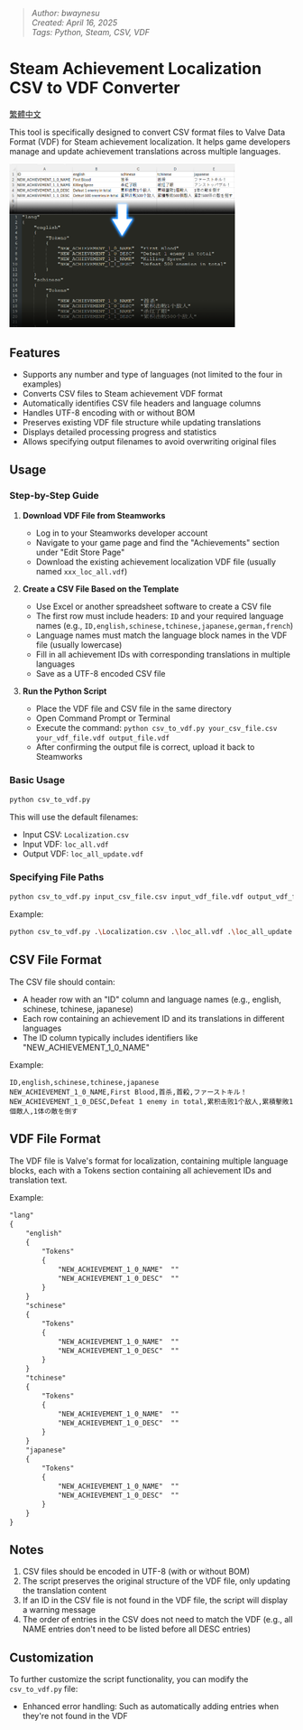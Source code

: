 > _Author: bwaynesu_  
> _Created: April 16, 2025_  
> _Tags: Python, Steam, CSV, VDF_  

# Steam Achievement Localization CSV to VDF Converter

[繁體中文](README_Cht.md)

This tool is specifically designed to convert CSV format files to Valve Data Format (VDF) for Steam achievement localization. It helps game developers manage and update achievement translations across multiple languages.

<img width="400" src="./Preview//01.png">

## Features

- Supports any number and type of languages (not limited to the four in examples)
- Converts CSV files to Steam achievement VDF format
- Automatically identifies CSV file headers and language columns 
- Handles UTF-8 encoding with or without BOM
- Preserves existing VDF file structure while updating translations
- Displays detailed processing progress and statistics
- Allows specifying output filenames to avoid overwriting original files

## Usage

### Step-by-Step Guide

1. **Download VDF File from Steamworks**
   - Log in to your Steamworks developer account
   - Navigate to your game page and find the "Achievements" section under "Edit Store Page"
   - Download the existing achievement localization VDF file (usually named `xxx_loc_all.vdf`)

2. **Create a CSV File Based on the Template**
   - Use Excel or another spreadsheet software to create a CSV file
   - The first row must include headers: `ID` and your required language names (e.g., `ID,english,schinese,tchinese,japanese,german,french`)
   - Language names must match the language block names in the VDF file (usually lowercase)
   - Fill in all achievement IDs with corresponding translations in multiple languages
   - Save as a UTF-8 encoded CSV file

3. **Run the Python Script**
   - Place the VDF file and CSV file in the same directory
   - Open Command Prompt or Terminal
   - Execute the command: `python csv_to_vdf.py your_csv_file.csv your_vdf_file.vdf output_file.vdf`
   - After confirming the output file is correct, upload it back to Steamworks

### Basic Usage

```bash
python csv_to_vdf.py
```

This will use the default filenames:
- Input CSV: `Localization.csv`
- Input VDF: `loc_all.vdf`
- Output VDF: `loc_all_update.vdf`

### Specifying File Paths

```bash
python csv_to_vdf.py input_csv_file.csv input_vdf_file.vdf output_vdf_file.vdf
```

Example:
```bash
python csv_to_vdf.py .\Localization.csv .\loc_all.vdf .\loc_all_update.vdf
```

## CSV File Format

The CSV file should contain:
- A header row with an "ID" column and language names (e.g., english, schinese, tchinese, japanese)
- Each row containing an achievement ID and its translations in different languages
- The ID column typically includes identifiers like "NEW_ACHIEVEMENT_1_0_NAME"

Example:
```
ID,english,schinese,tchinese,japanese
NEW_ACHIEVEMENT_1_0_NAME,First Blood,首杀,首殺,ファーストキル！
NEW_ACHIEVEMENT_1_0_DESC,Defeat 1 enemy in total,累积击败1个敌人,累積擊敗1個敵人,1体の敵を倒す
```

## VDF File Format

The VDF file is Valve's format for localization, containing multiple language blocks, each with a Tokens section containing all achievement IDs and translation text.

Example:
```
"lang"
{
	"english"
	{
		"Tokens"
		{
			"NEW_ACHIEVEMENT_1_0_NAME"	""
			"NEW_ACHIEVEMENT_1_0_DESC"	""
		}
	}
	"schinese"
	{
		"Tokens"
		{
			"NEW_ACHIEVEMENT_1_0_NAME"	""
			"NEW_ACHIEVEMENT_1_0_DESC"	""
		}
	}
	"tchinese"
	{
		"Tokens"
		{
			"NEW_ACHIEVEMENT_1_0_NAME"	""
			"NEW_ACHIEVEMENT_1_0_DESC"	""
		}
	}
	"japanese"
	{
		"Tokens"
		{
			"NEW_ACHIEVEMENT_1_0_NAME"	""
			"NEW_ACHIEVEMENT_1_0_DESC"	""
		}
	}
}
```

## Notes

1. CSV files should be encoded in UTF-8 (with or without BOM)
2. The script preserves the original structure of the VDF file, only updating the translation content
3. If an ID in the CSV file is not found in the VDF file, the script will display a warning message
4. The order of entries in the CSV does not need to match the VDF (e.g., all NAME entries don't need to be listed before all DESC entries)

## Customization

To further customize the script functionality, you can modify the `csv_to_vdf.py` file:

- Enhanced error handling: Such as automatically adding entries when they're not found in the VDF